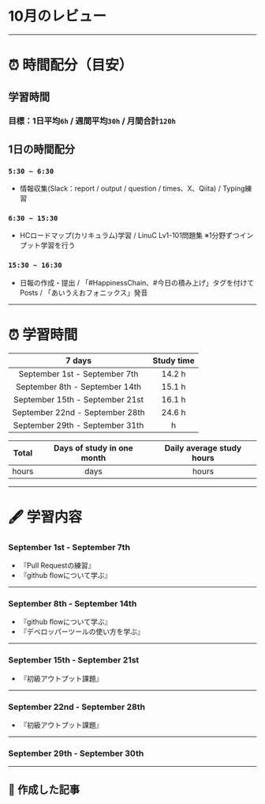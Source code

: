 # 10月のレビュー
---

# ⏰ 時間配分（目安）
## 学習時間
### 目標：1日平均`6h` / 週間平均`30h` / 月間合計`120h`
 
## 1日の時間配分
### `5:30 ~ 6:30`
- 情報収集(Slack：report / output / question / times、X、Qiita) / Typing練習
### `6:30 ~ 15:30`
- HCロードマップ(カリキュラム)学習 / LinuC Lv1-101問題集 ※1分野ずつインプット学習を行う
### `15:30 ~ 16:30`
- 日報の作成・提出 / 「#HappinessChain、#今日の積み上げ」タグを付けてPosts / 「あいうえおフォニックス」発音
---

# ⏰ 学習時間
| 7 days | Study time |
| :---: | :---: |
| September 1st - September 7th | 14.2 h |
| September 8th - September 14th | 15.1 h |
| September 15th - September 21st | 16.1 h |
| September 22nd - September 28th | 24.6 h |
| September 29th - September 31th |  h |

| Total | Days of study in one month | Daily average study hours |
| :---: | :---: | :---: |
|  hours |  days |  hours |
---


# 🖋️ 学習内容
### September 1st - September 7th 
- 『Pull Requestの練習』
- 『github flowについて学ぶ』

---


### September 8th - September 14th
- 『github flowについて学ぶ』
- 『デベロッパーツールの使い方を学ぶ』
---


### September 15th - September 21st
- 『初級アウトプット課題』
---


### September 22nd - September 28th
- 『初級アウトプット課題』
---


### September 29th - September 30th
---


## 📰 作成した記事
